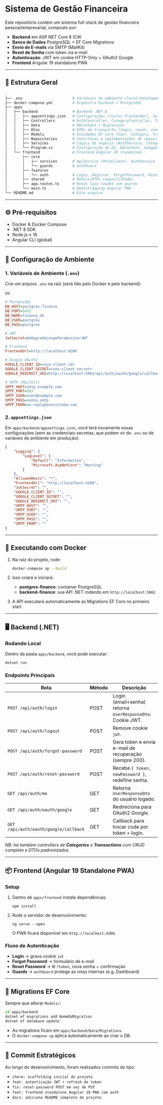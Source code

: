 # Sistema de Gestão Financeira

Este repositório contém um sistema full-stack de gestão financeira pessoal/empresarial, composto por:

-   **Backend** em ASP.NET Core 8 (C#)
-   **Banco de Dados** PostgreSQL + EF Core Migrations
-   **Envio de E-mails** via SMTP (MailKit)
-   **Reset de Senha** com token via e-mail
-   **Autenticação**: JWT em cookie HTTP-Only + OAuth2 Google
-   **Frontend** Angular 19 standalone PWA

---

## 📁 Estrutura Geral

```bash
.
├── .env                       # Variáveis de ambiente (local/development)
├── docker-compose.yml         # Orquestra backend + PostgreSQL
├── apps
│   ├── backend                # Backend .NET 8
│   │   ├── appsettings.json   # Configurações (inclui FrontendUrl, JwtSecret, SMTP_*)
│   │   ├── Controllers        # AuthController, CategoryController, TransactionController
│   │   ├── Data               # DbContext + Migrations
│   │   ├── Dtos               # DTOs de transporte (login, reset, user, category, transaction)
│   │   ├── Models             # Entidades EF Core (User, Category, Transaction, PasswordReset)
│   │   ├── Repositories       # Interfaces e implementações de repositório
│   │   ├── Services           # Lógica de negócio (AuthService, CategoryService, TransactionService, MonthEndEmailService)
│   │   └── Program.cs         # Configuração de DI, DbContext, Swagger, SMTP, Hangfire-like scheduler
│   └── frontend               # Frontend Angular 19 standalone
│       ├── core
│       │   ├── services       # ApiService (HttpClient), AuthService
│       │   └── guards         # authGuard
│       ├── features
│       │   └── auth           # Login, Register, ForgotPassword, ResetPassword
│       ├── shared             # Models/DTOs compartilhados
│       ├── app.routes.ts      # Rotas lazy-loaded com guards
│       └── main.ts            # Bootstrapping Angular PWA
└── README.md                  # Este arquivo
```

---

## ⚙️ Pré-requisitos

-   Docker & Docker Compose
-   .NET 8 SDK
-   Node.js ≥ 18
-   Angular CLI (global)

---

## 🔧 Configuração de Ambiente

### 1. Variáveis de Ambiente (`.env`)

Crie um arquivo `.env` na raiz (será lido pelo Docker e pelo backend):

ini

```ini
# PostgreSQL
DB_HOST=postgres-finance
DB_PORT=5432
DB_NAME=finance_db
DB_USER=postgres
DB_PASS=postgres

# JWT
JwtSecret=UmSegredoLongoParaAssinarJWT

# Frontend
FrontendUrl=http://localhost:4200

# Google OAuth2
GOOGLE_CLIENT_ID=<sua-client-id>
GOOGLE_CLIENT_SECRET=<seu-client-secret>
GOOGLE_REDIRECT_URI=http://localhost:5062/api/auth/oauth/google/callback

# SMTP (MailKit)
SMTP_HOST=smtp.example.com
SMTP_PORT=587
SMTP_USER=user@example.com
SMTP_PASS=senha_smtp
SMTP_FROM=no-reply@seusistema.com
```

### 2. `appsettings.json`

Em `apps/backend/appsettings.json`, você terá novamente essas configurações (sem as credenciais secretas, que podem vir do `.env` ou de variáveis de ambiente em produção):

```json
{
    "Logging": {
        "LogLevel": {
            "Default": "Information",
            "Microsoft.AspNetCore": "Warning"
        }
    },
    "AllowedHosts": "*",
    "FrontendUrl": "http://localhost:4200",
    "JwtSecret": "",
    "GOOGLE_CLIENT_ID": "",
    "GOOGLE_CLIENT_SECRET": "",
    "GOOGLE_REDIRECT_URI": "",
    "SMTP_HOST": "",
    "SMTP_PORT": "",
    "SMTP_USER": "",
    "SMTP_PASS": "",
    "SMTP_FROM": ""
}
```

---

## 🚀 Executando com Docker

1.  Na raiz do projeto, rode:
    ```bash
    docker-compose up --build
    ```
2.  Isso criará e iniciará:

    -   **postgres-finance**: container PostgreSQL
    -   **backend-finance**: sua API .NET rodando em `http://localhost:5062`

3.  A API executará automaticamente as Migrations EF Core no primeiro start.

---

## 🖥️ Backend (.NET)

### Rodando Local

Dentro da pasta `apps/backend`, você pode executar:

```bash
dotnet run
```

### Endpoints Principais

| Rota                                  | Método | Descrição                                                  |
| ------------------------------------- | ------ | ---------------------------------------------------------- |
| `POST /api/auth/login`                | POST   | Login (email+senha) retorna `UserResponseDto`. Cookie JWT. |
| `POST /api/auth/logout`               | POST   | Remove cookie `jwt`.                                       |
| `POST /api/auth/forgot-password`      | POST   | Gera token e envia e-mail de recuperação (sempre 200).     |
| `POST /api/auth/reset-password`       | POST   | Recebe `{ token, newPassword }`, redefine senha.           |
| `GET /api/auth/me`                    | GET    | Retorna `UserResponseDto` do usuário logado.               |
| `GET /api/auth/oauth/google`          | GET    | Redireciona para OAuth2 Google.                            |
| `GET /api/auth/oauth/google/callback` | GET    | Callback para trocar code por token + login.               |

_NB: há também controllers de **Categories** e **Transactions** com CRUD completo e DTOs padronizados._

---

## 📦 Frontend (Angular 19 Standalone PWA)

### Setup

1.  Dentro de `apps/frontend` instale dependências:

    `npm install`

2.  Rode o servidor de desenvolvimento:

    `ng serve --open`

    O PWA ficará disponível em `http://localhost:4200`.

### Fluxo de Autenticação

-   **Login** → grava cookie `jwt`
-   **Forgot Password** → formulário de e-mail
-   **Reset Password** → lê `?token`, nova senha + confirmação
-   **Guards** → `authGuard` protege as rotas internas (e.g. Dashboard)

---

## 🔄 Migrations EF Core

Sempre que alterar `Models/`:

```bash
cd apps/backend
dotnet ef migrations add NomeDaMigration
dotnet ef database update`
```

-   As migrations ficam em `apps/backend/Data/Migrations`.
-   O `docker-compose up` aplica automaticamente ao criar o DB.

---

## 📝 Commit Estratégicos

Ao longo do desenvolvimento, foram realizados commits do tipo:

-   `chore: scaffolding inicial do projeto`
-   `feat: autenticação JWT + refresh de token`
-   `fix: reset-password POST em vez de PUT`
-   `feat: frontend standalone Angular 19 PWA com auth`
-   `docs: adiciona README completo do projeto`

